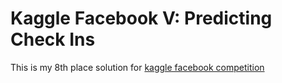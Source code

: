 # Kaggle Facebook V: Predicting Check Ins
This is my 8th place solution for [kaggle facebook competition](https://www.kaggle.com/c/facebook-v-predicting-check-ins)

